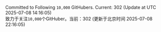 Committed to Following `10,000` GitHubers. Current: <!-- FOLLOWING_COUNT -->302<!-- FOLLOWING_COUNT --> (Update at UTC <!-- LAST_UPDATED -->2025-07-08 14:16:05<!-- LAST_UPDATED -->)<br>
致力于关注`10,000`个GitHuber。当前：<!-- FOLLOWING_COUNT -->302<!-- FOLLOWING_COUNT --> (更新于北京时间 <!-- LAST_UPDATED_CST -->2025-07-08 22:16:05<!-- LAST_UPDATED_CST -->)
